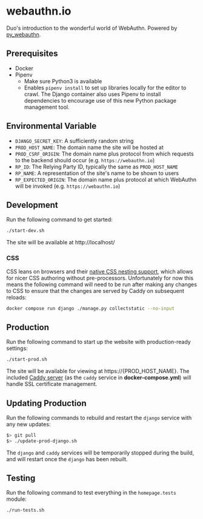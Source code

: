 # webauthn.io

Duo's introduction to the wonderful world of WebAuthn. Powered by [py_webauthn](https://github.com/duo-labs/py_webauthn).

## Prerequisites

- Docker
- Pipenv
  - Make sure Python3 is available
  - Enables `pipenv install` to set up libraries locally for the editor to crawl. The Django container also uses Pipenv to install dependencies to encourage use of this new Python package management tool.

## Environmental Variable

- `DJANGO_SECRET_KEY`: A sufficiently random string
- `PROD_HOST_NAME`: The domain name the site will be hosted at
- `PROD_CSRF_ORIGIN`: The domain name plus protocol from which requests to the backend should occur (e.g. `https://webauthn.io`)
- `RP_ID`: The Relying Party ID, typically the same as `PROD_HOST_NAME`
- `RP_NAME`: A representation of the site's name to be shown to users
- `RP_EXPECTED_ORIGIN`: The domain name plus protocol at which WebAuthn will be invoked (e.g. `https://webauthn.io`)

## Development

Run the following command to get started:

```sh
./start-dev.sh
```

The site will be available at http://localhost/

### CSS

CSS leans on browsers and their [native CSS nesting support](https://blog.logrocket.com/native-css-nesting/), which allows for nicer CSS authoring without pre-processors. Unfortunately for now this means the following command will need to be run after making any changes to CSS to ensure that the changes are served by Caddy on subsequent reloads:

```sh
docker compose run django ./manage.py collectstatic --no-input
```

## Production

Run the following command to start up the website with production-ready settings:

```sh
./start-prod.sh
```

The site will be available for viewing at https://{PROD_HOST_NAME}. The included [Caddy server](https://caddyserver.com/) (as the `caddy` service in **docker-compose.yml**) will handle SSL certificate management.

## Updating Production

Run the following commands to rebuild and restart the `django` service with any new updates:

```sh
$> git pull
$> ./update-prod-django.sh
```

The `django` and `caddy` services will be temporarily stopped during the build, and will restart once the `django` has been rebuilt.

## Testing

Run the following command to test everything in the `homepage.tests` module:

```sh
./run-tests.sh
```
